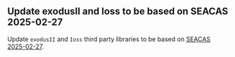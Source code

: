 ## Update exodusII and Ioss to be based on SEACAS 2025-02-27

Update `exodusII` and `Ioss` third party libraries to be based
on [SEACAS 2025-02-27](https://github.com/sandialabs/seacas/releases/tag/v2025-02-27).
